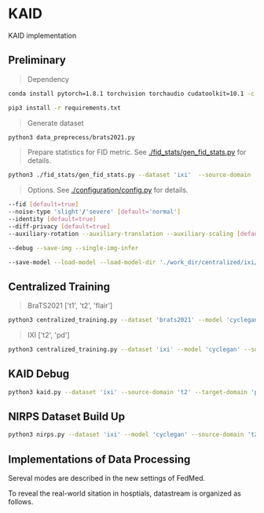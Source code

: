 # KAID

KAID implementation
## Preliminary
> Dependency

```bash
conda install pytorch=1.8.1 torchvision torchaudio cudatoolkit=10.1 -c pytorch
```
```bash
pip3 install -r requirements.txt
```

> Generate dataset
```bash
python3 data_preprecess/brats2021.py
```
> Prepare statistics for FID metric. See [./fid_stats/gen_fid_stats.py](fid_stats/gen_fid_stats.py) for details.
```bash
python3 ./fid_stats/gen_fid_stats.py --dataset 'ixi'  --source-domain 't2' --target-domain 'pd' --gpu-id 0
```

> Options. See [./configuration/config.py](configuration/config.py) for details.
```bash
--fid [default=true]
--noise-type 'slight'/'severe' [default='normal'] 
--identity [default=true]
--diff-privacy [default=true]
--auxiliary-rotation --auxiliary-translation --auxiliary-scaling [default=false]
```
```bash
--debug --save-img --single-img-infer 
```
```bash
--save-model --load-model --load-model-dir './work_dir/centralized/ixi/Tue Jan 11 20:18:31 2022'
 ```


## Centralized Training
> BraTS2021 ['t1', 't2', 'flair']
```bash
python3 centralized_training.py --dataset 'brats2021' --model 'cyclegan' --source-domain 't1' --target-domain 'flair' --data-path '/disk1/medical/brats2021/training' --valid-path '/disk1/medical/brats2021/validation'
```

> IXI  ['t2', 'pd']
```bash
python3 centralized_training.py --dataset 'ixi' --model 'cyclegan' --source-domain 'pd' --target-domain 't2' --data-path '/disk1/medical/ixi' --valid-path '/disk1/medical/ixi'  
```

## KAID Debug 
```bash
python3 kaid.py --dataset 'ixi' --source-domain 't2' --target-domain 'pd' -g 0 --msl-assigned --msl-assigned-value 10 --debug --num-epochs 2
```

## NIRPS Dataset Build Up
```bash
python3 nirps.py --dataset 'ixi' --model 'cyclegan' --source-domain 't2' --target-domain 'pd' -g 0 --num-epoch 2 --debug 
```

## Implementations of Data Processing
Sereval modes are described in the new settings of FedMed.

To reveal the real-world sitation in hosptials, datastream is organized as follows.